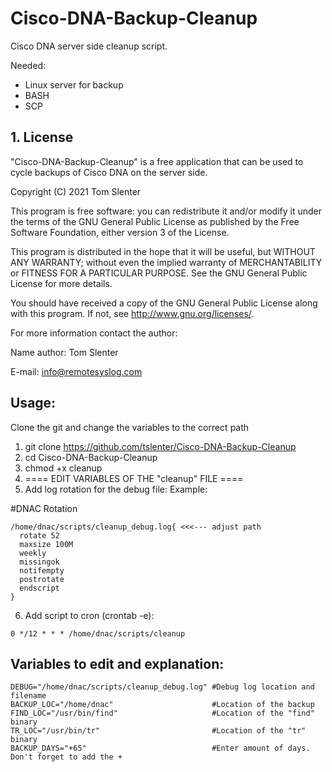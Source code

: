 # Cisco-DNA-Backup-Cleanup
Cisco DNA server side cleanup script.

Needed:
- Linux server for backup
- BASH
- SCP

## 1. License

"Cisco-DNA-Backup-Cleanup" is a free application that can be used to cycle backups of Cisco DNA on the server side.

Copyright (C) 2021 Tom Slenter

This program is free software: you can redistribute it and/or modify
it under the terms of the GNU General Public License as published by
the Free Software Foundation, either version 3 of the License.

This program is distributed in the hope that it will be useful,
but WITHOUT ANY WARRANTY; without even the implied warranty of
MERCHANTABILITY or FITNESS FOR A PARTICULAR PURPOSE. See the
GNU General Public License for more details.

You should have received a copy of the GNU General Public License
along with this program. If not, see <http://www.gnu.org/licenses/>.

For more information contact the author:

Name author: Tom Slenter

E-mail: info@remotesyslog.com

## Usage:
Clone the git and change the variables to the correct path

1) git clone https://github.com/tslenter/Cisco-DNA-Backup-Cleanup
2) cd Cisco-DNA-Backup-Cleanup
3) chmod +x cleanup
4) ==== EDIT VARIABLES OF THE "cleanup" FILE ====
5) Add log rotation for the debug file:
Example:

#DNAC Rotation
```
/home/dnac/scripts/cleanup_debug.log{ <<<--- adjust path
  rotate 52
  maxsize 100M
  weekly
  missingok
  notifempty
  postrotate
  endscript
}
```

6) Add script to cron (crontab -e):
```
0 */12 * * * /home/dnac/scripts/cleanup
```

## Variables to edit and explanation:

```
DEBUG="/home/dnac/scripts/cleanup_debug.log" #Debug log location and filename
BACKUP_LOC="/home/dnac"                      #Location of the backup
FIND_LOC="/usr/bin/find"                     #Location of the "find" binary
TR_LOC="/usr/bin/tr"                         #Location of the "tr" binary
BACKUP_DAYS="+65"                            #Enter amount of days. Don't forget to add the +
```
